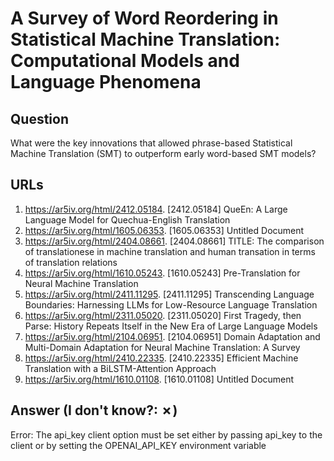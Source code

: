 # A Survey of Word Reordering in Statistical Machine Translation: Computational Models and Language Phenomena

## Question

What were the key innovations that allowed phrase-based Statistical Machine Translation (SMT) to outperform early word-based SMT models?

## URLs

1. https://ar5iv.org/html/2412.05184. [2412.05184] QueEn: A Large Language Model for Quechua-English Translation
2. https://ar5iv.org/html/1605.06353. [1605.06353] Untitled Document
3. https://ar5iv.org/html/2404.08661. [2404.08661] TITLE: The comparison of translationese in machine translation and human transation in terms of translation relations
4. https://ar5iv.org/html/1610.05243. [1610.05243] Pre-Translation for Neural Machine Translation
5. https://ar5iv.org/html/2411.11295. [2411.11295] Transcending Language Boundaries: Harnessing LLMs for Low-Resource Language Translation
6. https://ar5iv.org/html/2311.05020. [2311.05020] First Tragedy, then Parse: History Repeats Itself in the New Era of Large Language Models
7. https://ar5iv.org/html/2104.06951. [2104.06951] Domain Adaptation and Multi-Domain Adaptation for Neural Machine Translation: A Survey
8. https://ar5iv.org/html/2410.22335. [2410.22335] Efficient Machine Translation with a BiLSTM-Attention Approach
9. https://ar5iv.org/html/1610.01108. [1610.01108] Untitled Document

## Answer (I don't know?: ✗)

Error: The api_key client option must be set either by passing api_key to the client or by setting the OPENAI_API_KEY environment variable